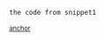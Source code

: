 <!-- snippet: snippet1 -->
<a id='snippet-snippet1'></a>
```.cs
the code from snippet1
```
<sup><a href='#snippet-snippet1' title='Navigate to start of snippet `snippet1`'>anchor</a></sup>
<!-- endsnippet -->
